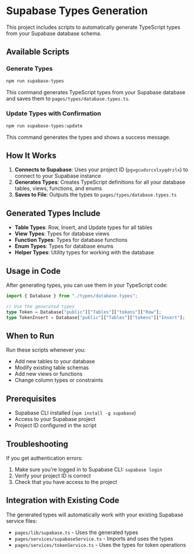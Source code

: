 # Supabase Types Generation

This project includes scripts to automatically generate TypeScript types from your Supabase database schema.

## Available Scripts

### Generate Types

```bash
npm run supabase-types
```

This command generates TypeScript types from your Supabase database and saves them to `pages/types/database.types.ts`.

### Update Types with Confirmation

```bash
npm run supabase-types:update
```

This command generates the types and shows a success message.

## How It Works

1. **Connects to Supabase**: Uses your project ID (`pgvgcudsrcxlxyqdrzlx`) to connect to your Supabase instance
2. **Generates Types**: Creates TypeScript definitions for all your database tables, views, functions, and enums
3. **Saves to File**: Outputs the types to `pages/types/database.types.ts`

## Generated Types Include

- **Table Types**: Row, Insert, and Update types for all tables
- **View Types**: Types for database views
- **Function Types**: Types for database functions
- **Enum Types**: Types for database enums
- **Helper Types**: Utility types for working with the database

## Usage in Code

After generating types, you can use them in your TypeScript code:

```typescript
import { Database } from "./types/database.types";

// Use the generated types
type Token = Database["public"]["Tables"]["tokens"]["Row"];
type TokenInsert = Database["public"]["Tables"]["tokens"]["Insert"];
```

## When to Run

Run these scripts whenever you:

- Add new tables to your database
- Modify existing table schemas
- Add new views or functions
- Change column types or constraints

## Prerequisites

- Supabase CLI installed (`npm install -g supabase`)
- Access to your Supabase project
- Project ID configured in the script

## Troubleshooting

If you get authentication errors:

1. Make sure you're logged in to Supabase CLI: `supabase login`
2. Verify your project ID is correct
3. Check that you have access to the project

## Integration with Existing Code

The generated types will automatically work with your existing Supabase service files:

- `pages/lib/supabase.ts` - Uses the generated types
- `pages/services/supabaseService.ts` - Imports and uses the types
- `pages/services/tokenService.ts` - Uses the types for token operations
